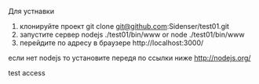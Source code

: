 Для устнавки

1. клонируйте проект
	git clone git@github.com:Sidenser/test01.git
2. запустите сервер nodejs
	./test01/bin/www 
	or 
	node ./test01/bin/www
3. перейдите по адресу в браузере
	http://localhost:3000/
	
если нет nodejs то установите передя по ссылки ниже
http://nodejs.org/


test access 
